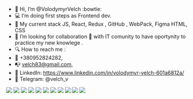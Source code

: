 - 👋 Hi, I’m @VolodymyrVelch :bowtie:
- 💻 I’m doing first steps as Frontend dev. 
- 🌱 My  current stack  JS, React, Redux , GitHub , WebPack, Figma HTML, CSS 
- 👀 I’m looking for collaboration 📣 with IT comunity to have oportynity to practice   my new knowlege  . 
- 🔍 How to reach me : 
- 📱  +380952824282,
- 📭 velch83@gmail.com, 
- 💼 LinkedIn: https://www.linkedin.com/in/volodymyr-velch-601a6812a/
- 💬 Telegram: @velch_v
<div style='display-flex'>
  <img src="https://img.icons8.com/color/48/000000/react-native.png"/>
  <img src="https://img.icons8.com/color/48/000000/javascript--v1.png"/>
  <img src="https://img.icons8.com/color/48/000000/html-5--v1.png"/>
  <img src="https://img.icons8.com/fluency/48/000000/css3.png"/>
  <img src="https://img.icons8.com/color/48/000000/sass.png"/>
  <img src="https://img.icons8.com/color/48/000000/redux.png"/>
  <img src="https://icons8.com/icon/hsPbhkOH4FMe/node-js"/>
  <img src="https://icons8.com/icon/74402/mongodb"/>
  <img src="https://img.icons8.com/fluency/48/000000/github.png"/>
  <img src="https://img.icons8.com/color/48/000000/webpack.png"/>
  <img src="https://img.icons8.com/color/48/000000/figma--v1.png"/>
<div/>
